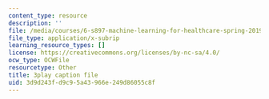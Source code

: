 ```yaml
---
content_type: resource
description: ''
file: /media/courses/6-s897-machine-learning-for-healthcare-spring-2019/3d9d243fd9c95a43966e249d86055c8f_ZQu2B3GyI_k.vtt
file_type: application/x-subrip
learning_resource_types: []
license: https://creativecommons.org/licenses/by-nc-sa/4.0/
ocw_type: OCWFile
resourcetype: Other
title: 3play caption file
uid: 3d9d243f-d9c9-5a43-966e-249d86055c8f
---
```

